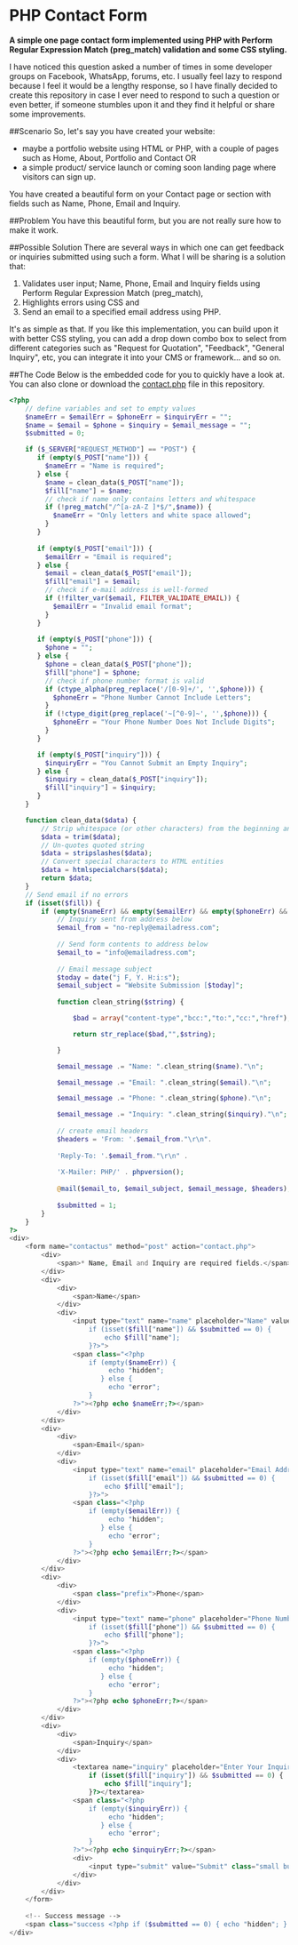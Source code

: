 # PHP Contact Form
**A simple one page contact form implemented using PHP with Perform Regular Expression Match (preg_match) validation and some CSS styling.**

I have noticed this question asked a number of times in some developer groups on Facebook, WhatsApp, forums, etc. I usually feel lazy to respond because I feel it would be a lengthy response, so I have finally decided to create this repository in case I ever need to respond to such a question or even better, if someone stumbles upon it and they find it helpful or share some improvements.

##Scenario
So, let's say you have created your website:
- maybe a portfolio website using HTML or PHP, with a couple of pages such as Home, About, Portfolio and Contact OR
- a simple product/ service launch or coming soon landing page where visitors can sign up.

You have created a beautiful form on your Contact page or section with fields such as Name, Phone, Email and Inquiry.

##Problem
You have this beautiful form, but you are not really sure how to make it work.

##Possible Solution
There are several ways in which one can get feedback or inquiries submitted using such a form. What I will be sharing is a solution that:

1. Validates user input; Name, Phone, Email and Inquiry fields using Perform Regular Expression Match (preg_match),
2. Highlights errors using CSS and
3. Send an email to a specified email address using PHP.

It's as simple as that. If you like this implementation, you can build upon it with better CSS styling, you can add a drop down combo box to select from different categories such as "Request for Quotation", "Feedback", "General Inquiry", etc, you can integrate it into your CMS or framework... and so on.

##The Code
Below is the embedded code for you to quickly have a look at. You can also clone or download the [contact.php](https://github.com/Chizzoz/php-contact-form/blob/first/contact.php "contact.php") file in this repository.

``` php
<?php
	// define variables and set to empty values
	$nameErr = $emailErr = $phoneErr = $inquiryErr = "";
	$name = $email = $phone = $inquiry = $email_message = "";
	$submitted = 0;

	if ($_SERVER["REQUEST_METHOD"] == "POST") {
	   if (empty($_POST["name"])) {
		 $nameErr = "Name is required";
	   } else {
		 $name = clean_data($_POST["name"]);
		 $fill["name"] = $name;
		 // check if name only contains letters and whitespace
		 if (!preg_match("/^[a-zA-Z ]*$/",$name)) {
		   $nameErr = "Only letters and white space allowed"; 
		 }
	   }
	   
	   if (empty($_POST["email"])) {
		 $emailErr = "Email is required";
	   } else {
		 $email = clean_data($_POST["email"]);
		 $fill["email"] = $email;
		 // check if e-mail address is well-formed
		 if (!filter_var($email, FILTER_VALIDATE_EMAIL)) {
		   $emailErr = "Invalid email format"; 
		 }
	   }
		 
	   if (empty($_POST["phone"])) {
		 $phone = "";
	   } else {
		 $phone = clean_data($_POST["phone"]);
		 $fill["phone"] = $phone;
		 // check if phone number format is valid
		 if (ctype_alpha(preg_replace('/[0-9]+/', '',$phone))) {
		   $phoneErr = "Phone Number Cannot Include Letters"; 
		 }
		 if (!ctype_digit(preg_replace('~[^0-9]~', '',$phone))) {
		   $phoneErr = "Your Phone Number Does Not Include Digits"; 
		 }
	   }

	   if (empty($_POST["inquiry"])) {
		 $inquiryErr = "You Cannot Submit an Empty Inquiry";
	   } else {
		 $inquiry = clean_data($_POST["inquiry"]);
		 $fill["inquiry"] = $inquiry;
	   }
	}

	function clean_data($data) {
		// Strip whitespace (or other characters) from the beginning and end of string
		$data = trim($data);
		// Un-quotes quoted string
		$data = stripslashes($data);
		// Convert special characters to HTML entities
		$data = htmlspecialchars($data);
		return $data;
	}
	// Send email if no errors
	if (isset($fill)) {
		if (empty($nameErr) && empty($emailErr) && empty($phoneErr) && empty($inquiryErr)) {
			// Inquiry sent from address below
			$email_from = "no-reply@emailadress.com";
			
			// Send form contents to address below
			$email_to = "info@emailadress.com";
			
			// Email message subject
			$today = date("j F, Y. H:i:s");
			$email_subject = "Website Submission [$today]";
			
			function clean_string($string) {

				$bad = array("content-type","bcc:","to:","cc:","href");

				return str_replace($bad,"",$string);

			}

			$email_message .= "Name: ".clean_string($name)."\n";

			$email_message .= "Email: ".clean_string($email)."\n";

			$email_message .= "Phone: ".clean_string($phone)."\n";

			$email_message .= "Inquiry: ".clean_string($inquiry)."\n";
			
			// create email headers
			$headers = 'From: '.$email_from."\r\n".
			 
			'Reply-To: '.$email_from."\r\n" .
			 
			'X-Mailer: PHP/' . phpversion();
			 
			@mail($email_to, $email_subject, $email_message, $headers);
			
			$submitted = 1;
		}
	}
?>
<div>
	<form name="contactus" method="post" action="contact.php">
		<div>
			<span>* Name, Email and Inquiry are required fields.</span>
		</div>
		<div>
			<div>
				<span>Name</span>
			</div>
			<div>
				<input type="text" name="name" placeholder="Name" value="<?php
					if (isset($fill["name"]) && $submitted == 0) {
						echo $fill["name"];
					}?>">
				<span class="<?php
					if (empty($nameErr)) {
						 echo "hidden";
					   } else {
						 echo "error";
					}
				?>"><?php echo $nameErr;?></span>
			</div>
		</div>
		<div>
			<div>
				<span>Email</span>
			</div>
			<div>
				<input type="text" name="email" placeholder="Email Address" value="<?php
					if (isset($fill["email"]) && $submitted == 0) {
						echo $fill["email"];
					}?>">
				<span class="<?php
					if (empty($emailErr)) {
						 echo "hidden";
					   } else {
						 echo "error";
					}
				?>"><?php echo $emailErr;?></span>
			</div>
		</div>
		<div>
			<div>
				<span class="prefix">Phone</span>
			</div>
			<div>
				<input type="text" name="phone" placeholder="Phone Number" value="<?php
					if (isset($fill["phone"]) && $submitted == 0) {
						echo $fill["phone"];
					}?>">
				<span class="<?php
					if (empty($phoneErr)) {
						 echo "hidden";
					   } else {
						 echo "error";
					}
				?>"><?php echo $phoneErr;?></span>
			</div>
		</div>
		<div>
			<div>
				<span>Inquiry</span>
			</div>
			<div>
				<textarea name="inquiry" placeholder="Enter Your Inquiry Here"><?php
					if (isset($fill["inquiry"]) && $submitted == 0) {
						echo $fill["inquiry"];
					}?></textarea>
				<span class="<?php
					if (empty($inquiryErr)) {
						 echo "hidden";
					   } else {
						 echo "error";
					}
				?>"><?php echo $inquiryErr;?></span>
				<div>
					<input type="submit" value="Submit" class="small button" />
				</div>
			</div>
		</div>
	</form>
			
	<!-- Success message -->
	<span class="success <?php if ($submitted == 0) { echo "hidden"; } ?>" >Inquiry <strong>Successfully sent</strong></span>
</div>
```
